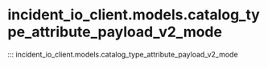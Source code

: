 # incident_io_client.models.catalog_type_attribute_payload_v2_mode

::: incident_io_client.models.catalog_type_attribute_payload_v2_mode